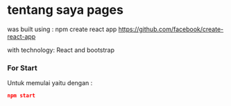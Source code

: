 # tentang saya pages 

was built using : npm create react app
https://github.com/facebook/create-react-app

with technology: React and bootstrap

### For Start

Untuk memulai yaitu dengan :
```json
npm start
```
